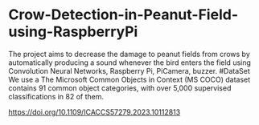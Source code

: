 # Crow-Detection-in-Peanut-Field-using-RaspberryPi
The project aims to decrease the damage to peanut fields from crows by automatically producing a sound whenever the bird enters the field using Convolution Neural Networks, Raspberry Pi, PiCamera, buzzer.
#DataSet
We use a The Microsoft Common Objects in Context (MS 
COCO) dataset contains 91 common object categories, with 
over 5,000 supervised classifications in 82 of them.

https://doi.org/10.1109/ICACCS57279.2023.10112813
